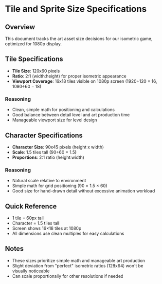 # Tile and Sprite Size Specifications

## Overview
This document tracks the art asset size decisions for our isometric game, optimized for 1080p display.

## Tile Specifications
- **Tile Size**: 120x60 pixels
- **Ratio**: 2:1 (width:height) for proper isometric appearance
- **Viewport Coverage**: 16x18 tiles visible on 1080p screen (1920÷120 = 16, 1080÷60 = 18)

### Reasoning
- Clean, simple math for positioning and calculations
- Good balance between detail level and art production time
- Manageable viewport size for level design

## Character Specifications
- **Character Size**: 90x45 pixels (height x width)
- **Scale**: 1.5 tiles tall (90÷60 = 1.5)
- **Proportions**: 2:1 ratio (height:width)

### Reasoning
- Natural scale relative to environment
- Simple math for grid positioning (90 = 1.5 × 60)
- Good size for hand-drawn detail without excessive animation workload

## Quick Reference
- 1 tile = 60px tall
- Character = 1.5 tiles tall
- Screen shows 16×18 tiles at 1080p
- All dimensions use clean multiples for easy calculations

## Notes
- These sizes prioritize simple math and manageable art production
- Slight deviation from "perfect" isometric ratios (128x64) won't be visually noticeable
- Can scale proportionally for other resolutions if needed